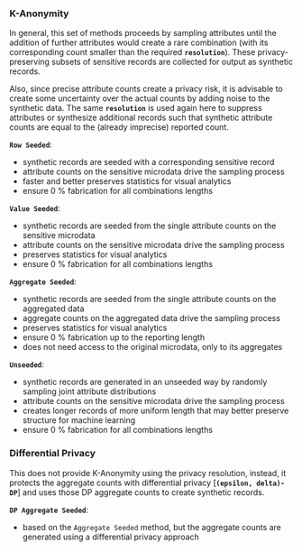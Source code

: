 ### K-Anonymity

In general, this set of methods proceeds by sampling attributes until the addition of further attributes would create a rare combination (with its corresponding count smaller than the required **`resolution`**). These privacy-preserving subsets of sensitive records are collected for output as synthetic records.

Also, since precise attribute counts create a privacy risk, it is advisable to create some uncertainty over the actual counts by adding noise to the synthetic data. The same **`resolution`** is used again here to suppress attributes or synthesize additional records such that synthetic attribute counts are equal to the (already imprecise) reported count.

**`Row Seeded`**:
- synthetic records are seeded with a corresponding sensitive record
- attribute counts on the sensitive microdata drive the sampling process
- faster and better preserves statistics for visual analytics
- ensure 0 % fabrication for all combinations lengths

**`Value Seeded`**:
- synthetic records are seeded from the single attribute counts on the sensitive microdata
- attribute counts on the sensitive microdata drive the sampling process
- preserves statistics for visual analytics
- ensure 0 % fabrication for all combinations lengths

**`Aggregate Seeded`**:
- synthetic records are seeded from the single attribute counts on the aggregated data
- aggregate counts on the aggregated data drive the sampling process
- preserves statistics for visual analytics
- ensure 0 % fabrication up to the reporting length
- does not need access to the original microdata, only to its aggregates

**`Unseeded`**:
- synthetic records are generated in an unseeded way by randomly sampling joint attribute distributions
- attribute counts on the sensitive microdata drive the sampling process
- creates longer records of more uniform length that may better preserve structure for machine learning
- ensure 0 % fabrication for all combinations lengths

### Differential Privacy

This does not provide K-Anonymity using the privacy resolution, instead, it protects the aggregate counts with differential privacy [**`(epsilon, delta)-DP`**] and uses those DP aggregate counts to create synthetic records.

**`DP Aggregate Seeded`**:
- based on the `Aggregate Seeded` method, but the aggregate counts are generated using a differential privacy approach